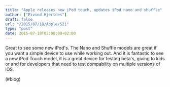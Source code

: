 ```yaml
---
title: "Apple releases new iPod touch, updates iPod nano and shuffle"
author: ["Eivind Hjertnes"]
draft: false
url: "/2015/07/18/Apple/521"
type: "post"
date: 2015-07-18T02:00:00+02:00
---
```


Great to see some new iPod's. The Nano and Shuffle models are great if
you want a simple device to use while working out. And it is fantastic
to see a new iPod Touch model, it is a great device for testing beta's,
giving to kids or and for developers that need to test compability on
multiple versions of iOS.

(#blog)
